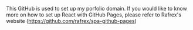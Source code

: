 This GitHub is used to set up my porfolio domain. If you would like to know more on how to set up React with GitHub Pages, please refer to Rafrex's website (https://github.com/rafrex/spa-github-pages)